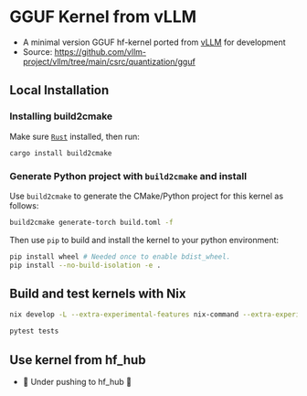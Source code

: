 # GGUF Kernel from vLLM
- A minimal version GGUF hf-kernel ported from [vLLM](https://github.com/vllm-project/vllm) for development
- Source: https://github.com/vllm-project/vllm/tree/main/csrc/quantization/gguf

## Local Installation
### Installing build2cmake
Make sure [`Rust`](https://www.rust-lang.org/tools/install) installed, then run:
```
cargo install build2cmake
```

### Generate Python project with `build2cmake` and install

Use `build2cmake` to generate the CMake/Python project for this kernel as follows:

```bash
build2cmake generate-torch build.toml -f
```

Then use `pip` to build and install the kernel to your python environment:

```bash
pip install wheel # Needed once to enable bdist_wheel.
pip install --no-build-isolation -e .
```

## Build and test kernels with Nix
```bash
nix develop -L --extra-experimental-features nix-command --extra-experimental-features flakes

pytest tests
```

## Use kernel from hf_hub
- :construction: Under pushing to hf_hub :construction:
